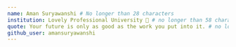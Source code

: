 ```yaml
---
name: Aman Suryawanshi # No longer than 28 characters
institution: Lovely Professional University 🚩 # no longer than 58 characters
quote: Your future is only as good as the work you put into it. # no longer than 100 characters, avoid using quotes(") to guarantee the format remains the same.
github_user: amansuryawanshi
---
```

